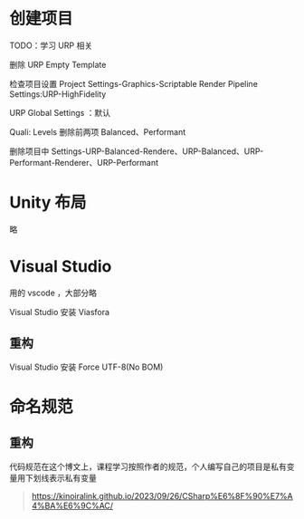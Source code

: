 # 创建项目

TODO：学习 URP 相关

 删除 URP Empty Template

 检查项目设置
  Project Settings-Graphics-Scriptable Render Pipeline Settings:URP-HighFidelity

  URP Global Settings ：默认

  Quali: Levels 删除前两项 Balanced、Performant

删除项目中 Settings-URP-Balanced-Rendere、URP-Balanced、URP-Performant-Renderer、URP-Performant

# Unity 布局
略

# Visual Studio
用的 vscode ，大部分略 

Visual Studio 安装 Viasfora

## 重构

Visual Studio 安装 Force UTF-8(No BOM)

# 命名规范


## 重构
  代码规范在这个博文上，课程学习按照作者的规范，个人编写自己的项目是私有变量用下划线表示私有变量
   
> https://kinoiralink.github.io/2023/09/26/CSharp%E6%8F%90%E7%A4%BA%E6%9C%AC/